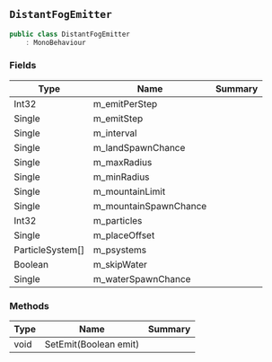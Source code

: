 ## `DistantFogEmitter`

```csharp
public class DistantFogEmitter
    : MonoBehaviour
```

### Fields

| Type | Name | Summary | 
| --- | --- | --- | 
| Int32 | m_emitPerStep |  | 
| Single | m_emitStep |  | 
| Single | m_interval |  | 
| Single | m_landSpawnChance |  | 
| Single | m_maxRadius |  | 
| Single | m_minRadius |  | 
| Single | m_mountainLimit |  | 
| Single | m_mountainSpawnChance |  | 
| Int32 | m_particles |  | 
| Single | m_placeOffset |  | 
| ParticleSystem[] | m_psystems |  | 
| Boolean | m_skipWater |  | 
| Single | m_waterSpawnChance |  | 


### Methods

| Type | Name | Summary | 
| --- | --- | --- | 
| void | SetEmit(Boolean emit) |  | 


